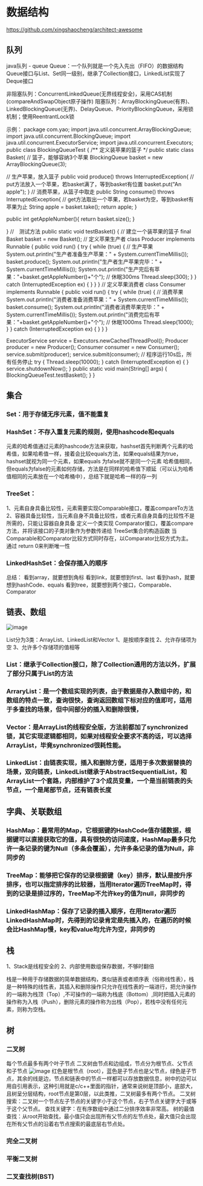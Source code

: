 # 数据结构
https://github.com/xingshaocheng/architect-awesome


## 队列
java队列 - queue
Queue：一个队列就是一个先入先出（FIFO）的数据结构
Queue接口与List、Set同一级别，继承了Collection接口，LinkedList实现了Deque接口

非阻塞队列：ConcurrentLinkedQueue(无界线程安全)，采用CAS机制(compareAndSwapObject原子操作)
阻塞队列：ArrayBlockingQueue(有界)、LinkedBlockingQueue(无界)、DelayQueue、PriorityBlockingQueue，采用锁机制；使用ReentrantLock锁

示例：
package com.yao;
import java.util.concurrent.ArrayBlockingQueue;
import java.util.concurrent.BlockingQueue;
import java.util.concurrent.ExecutorService;
import java.util.concurrent.Executors;
public class BlockingQueueTest {
 /**
 定义装苹果的篮子
  */
 public static class Basket{
  // 篮子，能够容纳3个苹果
  BlockingQueue<String> basket = new ArrayBlockingQueue<String>(3);

  // 生产苹果，放入篮子
  public void produce() throws InterruptedException{
   // put方法放入一个苹果，若basket满了，等到basket有位置
   basket.put("An apple");
  }
  // 消费苹果，从篮子中取走
  public String consume() throws InterruptedException{
   // get方法取出一个苹果，若basket为空，等到basket有苹果为止
   String apple = basket.take();
   return apple;
  }

  public int getAppleNumber(){
   return basket.size();
  }

 }
 //　测试方法
 public static void testBasket() {
  // 建立一个装苹果的篮子
  final Basket basket = new Basket();
  // 定义苹果生产者
  class Producer implements Runnable {
   public void run() {
    try {
     while (true) {
      // 生产苹果
      System.out.println("生产者准备生产苹果：" 
        + System.currentTimeMillis());
      basket.produce();
      System.out.println("生产者生产苹果完毕：" 
        + System.currentTimeMillis());
      System.out.println("生产完后有苹果："+basket.getAppleNumber()+"个");
      // 休眠300ms
      Thread.sleep(300);
     }
    } catch (InterruptedException ex) {
    }
   }
  }
  // 定义苹果消费者
  class Consumer implements Runnable {
   public void run() {
    try {
     while (true) {
      // 消费苹果
      System.out.println("消费者准备消费苹果：" 
        + System.currentTimeMillis());
      basket.consume();
      System.out.println("消费者消费苹果完毕：" 
        + System.currentTimeMillis());
      System.out.println("消费完后有苹果："+basket.getAppleNumber()+"个");
      // 休眠1000ms
      Thread.sleep(1000);
     }
    } catch (InterruptedException ex) {
    }
   }
  }

  ExecutorService service = Executors.newCachedThreadPool();
  Producer producer = new Producer();
  Consumer consumer = new Consumer();
  service.submit(producer);
  service.submit(consumer);
  // 程序运行10s后，所有任务停止
  try {
   Thread.sleep(10000);
  } catch (InterruptedException e) {
  }
  service.shutdownNow();
 }
 public static void main(String[] args) {
  BlockingQueueTest.testBasket();
 }
}

## 集合
### Set：用于存储无序元素，值不能重复
### HashSet：不存入重复元素的规则，使用hashcode和equals
元素的哈希值通过元素的hashcode方法来获取，hashset首先判断两个元素的哈希值，如果哈希值一样，接着会比较equals方法，如果equals结果为true，hashset就视为同一个元素，如果equals 为false就不是同一个元素
哈希值相同，但equals为false的元素如何存储，方法是在同样的哈希值下顺延（可以认为哈希值相同的元素放在一个哈希桶中），总结下就是哈希一样的存一列
### TreeSet：
1、元素自身具备比较性，元素需要实现Comparable接口，覆盖compareTo方法
2、容器具备比较性，当元素自身不具备比较性，或者元素自身具备的比较性不是所需的，只能让容器自身具备
定义一个类实现 Comparator接口，覆盖compare方法，并将该接口的子类对象作为参数传递给 TreeSet集合的构造函数
当Comparable和Comparator比较方式同时存在，以Comparator比较方式为主。
通过 return 0来判断唯一性
### LinkedHashSet：会保存插入的顺序

总结：
看到array，就要想到角标
看到link，就要想到first、last
看到hash，就要想到hashCode、equals
看到tree，就要想到两个接口，Comparable、Comparator
 
## 链表、数组
![image](https://user-images.githubusercontent.com/30895025/205802631-b6b2874f-160b-4baa-aceb-4a8f4a3f2e08.png)

List分为3类：ArrayList、LinkedList和Vector
1、是按顺序查找
2、允许存储项为空
3、允许多个存储项的值相等
 
### List：继承于Collection接口，除了Collection通用的方法以外，扩展了部分只属于List的方法
### ArraryList：是一个数组实现的列表，由于数据是存入数组中的，和数组的特点一致，查询很快，查询返回数组下标对应的值即可，适用于多查找的场景，但中间部分的插入和删除很慢，
### Vector：是ArrayList的线程安全版，方法前都加了synchronized锁，其它实现逻辑都相同，如果对线程安全要求不高的话，可以选择ArrayList，毕竟synchronized很耗性能。
### LinkedList：由链表实现，插入和删除方便，适用于多次数据替换的场景，双向链表，LinkedList继承于AbstractSequentialList，和ArrayList一个套路，内部维护了3个成员变量，一个是当前链表的头节点，一个是尾部节点，还有链表长度
 
## 字典、关联数组
### HashMap：最常用的Map，它根据键的HashCode值存储数据，根据键可以直接获取它的值，具有很快的访问速度，HashMap最多只允许一条记录的键为Null（多条会覆盖），允许多条记录的值为Null，非同步的
### TreeMap：能够把它保存的记录根据键（key）排序，默认是按升序排序，也可以指定排序的比较器，当用Iterator遍历TreeMap时，得到的记录是排过序的，TreeMap不允许key的值为null，非同步的
### LinkedHashMap：保存了记录的插入顺序，在用Iterator遍历LinkedHashMap时，先得到的记录肯定是先插入的，在遍历的时候会比HashMap慢，key和value均允许为空，非同步的

## 栈
1、Stack是线程安全的
2、内部使用数组保存数据，不够时翻倍
 
栈是一种用于存储数据的简单数据结构，类似链表或者顺序表（俗称线性表），栈是一种特殊的线性表，其插入和删除操作只允许在线性表的一端进行，把允许操作的一端称为栈顶（Top）,不可操作的一端称为栈底（Bottom）,同时把插入元素的操作称为入栈（Push），删除元素的操作称为出栈（Pop），若栈中没有任何元素，则称为空栈。 

## 树
### 二叉树
每个节点最多有两个叶子节点
二叉树由节点和边组成，节点分为根节点、父节点和子节点
![image](https://user-images.githubusercontent.com/30895025/205842683-d5a11ee6-c7e5-4436-bf31-6d93e6836d19.png)
红色是根节点（root），蓝色是子节点也是父节点，绿色是子节点，其余的线是边，节点和链表中的节点一样都可以存放数据信息，树中的边可以用自引用表示，这种引用就是c/c++里面的指针，通常来说树是顶部小，底部大，且树呈分层结构，root节点是第0层，以此类推，二叉树最多有两个节点。
二叉树搜索：二叉树一个节点左子节点的关键字小于这个节点，右子节点关键字大于或等于这个父节点。
查找关键字：在有序数组中通过二分排序效率非常高。
树的最值查找：从root开始查找，最小值只会出现所有父节点的左节点处，最大值只会出现在所有父节点的沿着右节点搜索的最底层右节点处。
 

### 完全二叉树

### 平衡二叉树
### 二叉查找树(BST)

